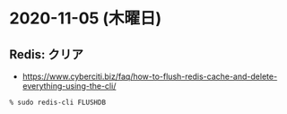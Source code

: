 # 2020-11-05 (木曜日)

## Redis: クリア

- https://www.cyberciti.biz/faq/how-to-flush-redis-cache-and-delete-everything-using-the-cli/

~~~zsh
% sudo redis-cli FLUSHDB
~~~
